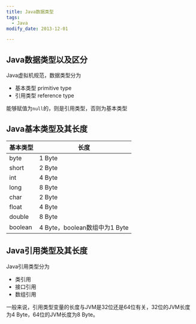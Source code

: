 ```yaml
---
title: Java数据类型
tags: 
  - Java
modify_date: 2013-12-01

---
```


## Java数据类型以及区分

Java虚拟机规范，数据类型分为

* 基本类型 primitive type
* 引用类型 reference type

能够赋值为`null`的，则是引用类型，否则为基本类型

## Java基本类型及其长度

| 基本类型 | 长度                          |
| -------- | ----------------------------- |
| byte     | 1 Byte                        |
| short    | 2 Byte                        |
| int      | 4 Byte                        |
| long     | 8 Byte                        |
| char     | 2 Byte                        |
| float    | 4 Byte                        |
| double   | 8 Byte                        |
| boolean  | 4 Byte，boolean数组中为1 Byte |

## Java引用类型及其长度

Java引用类型分为

* 类引用
* 接口引用
* 数组引用

一般来说，引用类型变量的长度与JVM是32位还是64位有关，32位的JVM长度为4 Byte，64位的JVM长度为8 Byte。